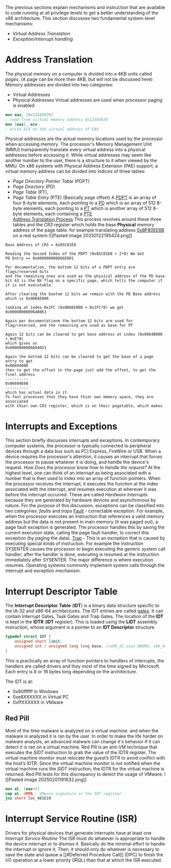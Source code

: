 The previous sections explain mechanisms and instruction that are available to code running at all privilege levels to get a better understanding of the x86 architecture. This section discusses two fundamental system-level mechanisms: 
- _Virtual Address Translation_
- _Exception/Interrupt handling_
# Address Translation
The physical memory on a computer is divided into a 4KB units called _pages_. (A page can be more then 4KB, but will not be discussed here) Memory addresses are divided into two categories: 
- Virtual Addresses
- Physical Addresses
Virtual addresses are used when processor paging is enabled
```nasm
mov eax, [0x12345678] 
; read from virtual memory address 0x12345678
mov [eax], ecx
; write ECX on the virtual address of EAX
```
Physical addresses are the actual memory locations used by the processor when accessing memory. The processor's Memory Management Unit (MMU) transparently translate every virtual address into a physical addresses before accessing it. While virtual addresses may seem like another number to the user, there is a structure to it when viewed by the MMU. On x86 systems with Physical Address Extension (PAE) support, a virtual memory address can be divided into indices of three tables:
- _Page Directory Pointer Table_ (PDPT)
- _Page Directory_ (PD)
- _Page Table_ (PT), 
- _Page Table Entry_ (PTE) (Basically page offset) 
A <u>PDPT</u> is an array of four 8-byte elements, each pointing to a <u>PD</u> which is an array of 512 
8-byte elements, each pointing to a <u>PT</u>  which is another array of 512 8-byte elements, each containing a <u>PTE</u>     
<u>Address Translation Process</u>
This process revolves around these three tables and the _CR3_ register which holds the base **Physical** memory address of the page table. for example translating address <u>0xBF80EE6B</u> on a real system.![[Pasted image 20250122195424.png]]
```
Base Address of CR3 = 0x85C01E0

Reading the Second Index of the PDPT (0x85C01E0 + 2*8) We Get
PD Entry => 0x000000000D66E001

Per documentation, the bottom 12 bits of a PDPT entry are flags/reserved bits
and the remaining ones are used as the physical address of the PD base bit 63 is the NX flag on a specific page, which tells the computer if it is not executable.

After clearing the bootom 12 bits we remain with the PD Base address 
which is 0x0D66E000

looking at index 0x1FC (0x0D66E000 + 0x1FC*8) we get 
0x000000000964B063

Again per documentationm the bottom 12 bits are used for flag/reserved, and the remaining are used as base for PT 

Again 12 bits can be cleared to get base address at index (0x0964B000 + 0xE*8)
which gives us
0x0000000006694021

Again the bottom 12 bits can be cleared to get the base of a page entry to get
0x06694000
then to get the offset in the page just add the offset, to get the finel address
----------
0x06694E6B
----------
which has actual data in it.
To fool processes that they have thier own memory space, they are associated 
with thier own CR3 register, which is on their pagetable, which makes 
```
# Interrupts and Exceptions
This section briefly discusses interrupts and exceptions. In contemporary computer systems, the processor is typically connected to peripheral devices through a data bus such as PCI Express, FireWire or USB. When a device requires the processor's attention, it causes an interrupt that forces the processor to pause whatever it is doing, and handle the device's request. 
_How Does the processor know how to handle the request?_ 
At the highest level, one can think of an interrupt as being associated with a number that is then used to index into an array of function pointers. When the processor receives the interrupt, it executes the function at the index associated with the interrupt, and resumes execution at wherever it was before the interrupt occurred. These are called _Hardware Interrupts_ because they are generated by hardware devices and asynchronous by nature.
For the purpose of this discussion, exceptions can be classified into two categories: _faults_ and _traps_ 
<u>Fault</u> - correctable exception. For example, when the processor executes an instruction that references a valid memory address but the data is not present in main memory (it was paged out), a page fault exception is generated. The processor handles this by saving the current execution state, calling the page fault handler, to correct this exception (by paging the data).
<u>Trap</u> - This is an exception that is caused by executing special kinds of instruction. For example the instruction SYSENTER causes the processor to begin executing the generic system call handler; after the handler is done, executing is resumed at the instruction immediately after SYSENTER. 
The major difference is where execution resumes. Operating systems commonly implement system calls through the interrupt and exception mechanism.
# Interrupt Descriptor Table
The **Interrupt Descriptor Table** (**IDT**) is a binary data structure specific to the IA-32 and x86-64 architectures. The IDT entries are called <u>gates</u>. It can contain Interrupt Gates, Task Gates and Trap Gates. The location of the **IDT** is kept in the **IDTR** (**IDT** register). This is loaded using the **LIDT** assembly instruction, whose argument is a pointer to an **IDT Descriptor** structure
```C
typedef struct IDT {
	unsigned short limit;
	unsigned int / unsigned long long base; //x86_32 uses DWORD, x86_64 uses QWORD
}
```
This is practically an array of function pointers to handlers of interrupts, the handlers are called drivers and they most of the time signed by Microsoft. 
Each entry is 8 or 16 bytes long depending on the architecture. 

The IDT is at:
- 0x80ffffff in Windows
- 0xe8XXXXXX in Virtual PC
- 0xffXXXXXX in VMware

## Red Pill
Most of the time malware is analyzed on a virtual machine. and when the malware is analyzed it is ran by the user. In order to make the life harder on malware analysts, an advanced malware can change it's behavior if it can detect it is ran on a virtual machine. Red Pill is an anti-VM technique that executes the _SIDT_ instruction to grab the value of the IDTR register. The virtual machine monitor must relocate the guest’s IDTR to avoid conflict with the host’s IDTR. Since the virtual machine monitor is not notified when the virtual machine runs the _SIDT_ instruction, the IDTR for the virtual machine is returned. Red Pill tests for this discrepancy to detect the usage of VMware.
![[Pasted image 20250201191632.png]]
```nasm
mov al, [eax+5]
cmp al, 0FFh ; VMware signature in the IDT register
jnz short loc_401E19
```
# Interrupt Service Routine (ISR)
Drivers for physical devices that generate interrupts have at least one _Interrupt Service Routine_
The ISR must do whatever is appropriate to handle the device interrupt or to dismiss it. Basically do the minimal effort to handle the interrupt or ignore it, Then, it should only do whatever is necessary to save the state and queue a [[#Deferred Procedure Call]] (DPC) to finish the I/O operation at a lower priority (IRQL) than that at which the ISR executed.